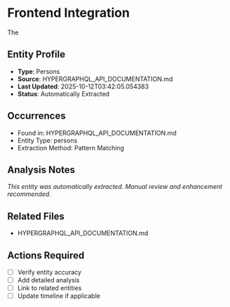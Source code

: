 # Frontend Integration

The

## Entity Profile
- **Type**: Persons
- **Source**: HYPERGRAPHQL_API_DOCUMENTATION.md
- **Last Updated**: 2025-10-12T03:42:05.054383
- **Status**: Automatically Extracted

## Occurrences
- Found in: HYPERGRAPHQL_API_DOCUMENTATION.md
- Entity Type: persons
- Extraction Method: Pattern Matching

## Analysis Notes
*This entity was automatically extracted. Manual review and enhancement recommended.*

## Related Files
- HYPERGRAPHQL_API_DOCUMENTATION.md

## Actions Required
- [ ] Verify entity accuracy
- [ ] Add detailed analysis
- [ ] Link to related entities
- [ ] Update timeline if applicable
